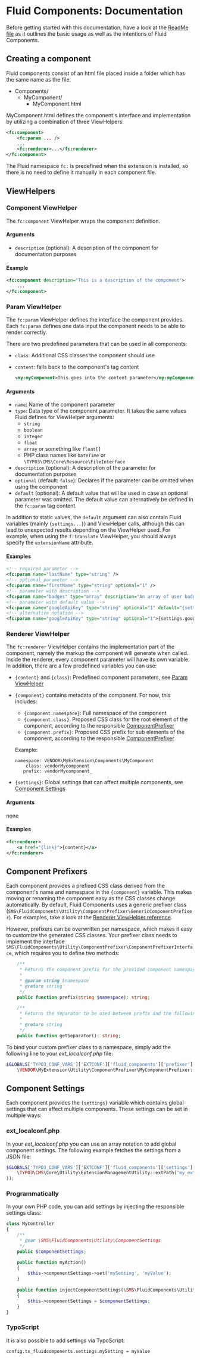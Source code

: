 # Fluid Components: Documentation

Before getting started with this documentation, have a look at the [ReadMe file](../README.md) as it
outlines the basic usage as well as the intentions of Fluid Components.

## Creating a component

Fluid components consist of an html file placed inside a folder which has the same name as the file:

* Components/
    * MyComponent/
        * MyComponent.html

MyComponent.html defines the component's interface and implementation by utilizing a combination of
three ViewHelpers:

```xml
<fc:component>
    <fc:param ... />
    ...
    <fc:renderer>...</fc:renderer>
</fc:component>
```

The Fluid namespace `fc:` is predefined when the extension is installed, so there is no need to define
it manually in each component file.

## ViewHelpers

### Component ViewHelper

The `fc:component` ViewHelper wraps the component definition.

#### Arguments

* `description` (optional): A description of the component for documentation purposes

#### Example

```xml
<fc:component description="This is a description of the component">
    ...
</fc:component>
```

### Param ViewHelper

The `fc:param` ViewHelper defines the interface the component provides. Each `fc:param` defines one data
input the component needs to be able to render correctly.

There are two predefined parameters that can be used in all components:

* `class`: Additional CSS classes the component should use
* `content`: falls back to the component's tag content

    ```xml
    <my:myComponent>This goes into the content parameter</my:myComponent>
    ```

#### Arguments

* `name`: Name of the component parameter
* `type`: Data type of the component parameter. It takes the same values Fluid defines for ViewHelper
arguments:
    * `string`
    * `boolean`
    * `integer`
    * `float`
    * `array` or something like `float[]`
    * PHP class names like `DateTime` or `\TYPO3\CMS\Core\Resource\FileInterface`
* `description` (optional): A description of the parameter for documentation purposes
* `optional` (default: `false`): Declares if the parameter can be omitted when using the component
* `default` (optional): A default value that will be used in case an optional parameter was omitted. The
default value can alternatively be defined in the `fc:param` tag content.

In addition to static values, the `default` argument can also contain Fluid variables (mainly `{settings...}`)
and ViewHelper calls, although this can lead to unexpected results depending on the ViewHelper used. For example,
when using the `f:translate` ViewHelper, you should always specify the `extensionName` attribute.

#### Examples

```xml
<!-- required parameter -->
<fc:param name="lastName" type="string" />
<!-- optional parameter -->
<fc:param name="firstName" type="string" optional="1" />
<!-- parameter with description -->
<fc:param name="badges" type="array" description="An array of user badges" />
<!-- parameter with default value -->
<fc:param name="googleApiKey" type="string" optional="1" default="{settings.google.apiKey}" />
<!-- alternative notation -->
<fc:param name="googleApiKey" type="string" optional="1">{settings.google.apiKey}</fc:param>
```

### Renderer ViewHelper

The `fc:renderer` ViewHelper contains the implementation part of the component, namely the markup the component
will generate when called. Inside the renderer, every component parameter will have its own variable. In addition,
there are a few predefined variables you can use:

* `{content}` and `{class}`: Predefined component parameters, see [Param ViewHelper](#param-viewhelper)

* `{component}` contains metadata of the component. For now, this includes:
    * `{component.namespace}`: Full namespace of the component
    * `{component.class}`: Proposed CSS class for the root element of the component, according to the responsible
    [ComponentPrefixer](#component-prefixer)
    * `{component.prefix}`: Proposed CSS prefix for sub elements of the component, according to the responsible
    [ComponentPrefixer](#component-prefixer)
    
    Example:
  
    ```
    namespace: VENDOR\MyExtension\Components\MyComponent
        class: vendorMycomponent
       prefix: vendorMycomponent_
    ```

* `{settings}`: Global settings that can affect multiple components, see [Component Settings](#component-settings)

#### Arguments

none

#### Examples

```xml
<fc:renderer>
    <a href="{link}">{content}</a>
</fc:renderer>
```

## Component Prefixers

Each component provides a prefixed CSS class derived from the component's name and namespace in the `{component}`
variable. This makes moving or renaming the component easy as the CSS classes change automatically. By default,
Fluid Components uses a generic prefixer class (`SMS\FluidComponents\Utility\ComponentPrefixer\GenericComponentPrefixer`).
For examples, take a look at the [Renderer ViewHelper reference](#renderer-viewhelper).

However, prefixers can be overwritten per namespace, which makes it easy to customize the generated CSS classes.
Your prefixer class needs to implement the interface `SMS\FluidComponents\Utility\ComponentPrefixer\ComponentPrefixerInterface`,
which requires you to define two methods:

```php
    /**
     * Returns the component prefix for the provided component namespaces
     *
     * @param string $namespace
     * @return string
     */
    public function prefix(string $namespace): string;

    /**
     * Returns the separator to be used between prefix and the following string
     *
     * @return string
     */
    public function getSeparator(): string;
```

To bind your custom prefixer class to a namespace, simply add the following line to your *ext_localconf.php* file:

```php
$GLOBALS['TYPO3_CONF_VARS']['EXTCONF']['fluid_components']['prefixer']['VENDOR\\MyExtension'] =
    \VENDOR\MyExtension\Utility\ComponentPrefixer\MyComponentPrefixer::class;
```

## Component Settings

Each component provides the `{settings}` variable which contains global settings that can affect multiple components.
These settings can be set in multiple ways:

### ext_localconf.php

In your *ext_localconf.php* you can use an array notation to add global component settings. The following example
fetches the settings from a JSON file:

```php
$GLOBALS['TYPO3_CONF_VARS']['EXTCONF']['fluid_components']['settings']['styles'] = json_decode(file_get_contents(
    \TYPO3\CMS\Core\Utility\ExtensionManagementUtility::extPath('my_extension', 'styles.json')
));
```

### Programmatically

In your own PHP code, you can add settings by injecting the responsible settings class:

```php
class MyController
{
    /**
     * @var \SMS\FluidComponents\Utility\ComponentSettings
     */
    public $componentSettings;

    public function myAction()
    {
        $this->componentSettings->set('mySetting', 'myValue');
    }
    
    public function injectComponentSettings(\SMS\FluidComponents\Utility\ComponentSettings $componentSettings)
    {
        $this->componentSettings = $componentSettings;
    }
}
```

### TypoScript

It is also possible to add settings via TypoScript:

```
config.tx_fluidcomponents.settings.mySetting = myValue
```
